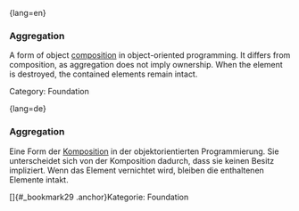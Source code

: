 {lang=en}
### Aggregation

A form of object [composition](#term-composition) in object-oriented programming.
It differs from composition, as aggregation does not imply ownership.
When the element is destroyed, the contained elements
remain intact.

Category: Foundation


{lang=de}
### Aggregation

Eine Form der [Komposition](#_bookmark65) in der objektorientierten
Programmierung. Sie unterscheidet sich von der Komposition dadurch,
dass sie keinen Besitz impliziert. Wenn das Element vernichtet wird,
bleiben die enthaltenen Elemente intakt.

[]{#_bookmark29 .anchor}Kategorie: Foundation
